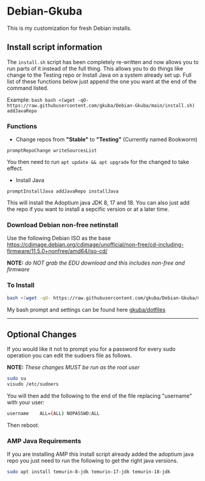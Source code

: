 # Debian-Gkuba

This is my customization for fresh Debian installs.

## Install script information

The `install.sh` script has been completely re-written and now allows you to run parts of it instead of the full thing.
This allows you to do things like change to the Testing repo or Install Java on a system already set up.
Full list of these functions below just append the one you want at the end of the command listed.

Example: ```bash bash <(wget -qO- https://raw.githubusercontent.com/gkuba/Debian-Gkuba/main/install.sh) addJavaRepo```

### Functions

- Change repos from **"Stable"** to **"Testing"** (Currently named Bookworm)

```text
promptRepoChange writeSourcesList
```

You then need to run `apt update && apt upgrade` for the changed to take effect.

- Install Java

```text
promptInstallJava addJavaRepo installJava
```

This will install the Adoptium java JDK 8, 17 and 18.
You can also just add the repo if you want to install a sepcific version or at a later time.

### Download Debian non-free netinstall

Use the following Debian ISO as the base <https://cdimage.debian.org/cdimage/unofficial/non-free/cd-including-firmware/11.5.0+nonfree/amd64/iso-cd/>

__NOTE:__ _do NOT grab the EDU download and this includes non-free and firmware_

### To Install

```bash
bash <(wget -qO- https://raw.githubusercontent.com/gkuba/Debian-Gkuba/main/install.sh)
```

My bash prompt and settings can be found here [gkuba/dotfiles][gkuba/dotfiles]

[gkuba/dotfiles]: https://github.com/gkuba/dotfiles

___

## Optional Changes

If you would like it not to prompt you for a password for every sudo operation you can edit the sudoers file as follows.

__NOTE:__ _These changes MUST be run as the root user_

```bash
sudo su
visudo /etc/sudoers
```

You will then add the following to the end of the file replacing "username" with your user:

```bash
username    ALL=(ALL) NOPASSWD:ALL
```

Then reboot.

### AMP Java Requirements

If you are installing AMP this install script already added the adoptium java repo you just need to run the following to get the right java versions.

```bash
sudo apt install temurin-8-jdk temurin-17-jdk temurin-18-jdk
```
